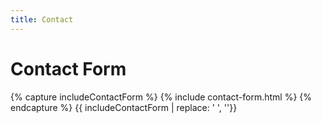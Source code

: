 ```yaml
---
title: Contact
---
```


# Contact Form

{% capture includeContactForm %}
{% include contact-form.html %}
{% endcapture %}
{{ includeContactForm | replace: '    ', ''}}
